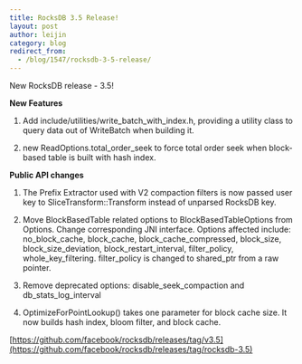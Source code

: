 ```yaml
---
title: RocksDB 3.5 Release!
layout: post
author: leijin
category: blog
redirect_from:
  - /blog/1547/rocksdb-3-5-release/
---
```


New RocksDB release - 3.5!




**New Features**







  1. Add include/utilities/write_batch_with_index.h, providing a utility class to query data out of WriteBatch when building it.


  2. new ReadOptions.total_order_seek to force total order seek when block-based table is built with hash index.






**Public API changes**




  1. The Prefix Extractor used with V2 compaction filters is now passed user key to SliceTransform::Transform instead of unparsed RocksDB key.


  2. Move BlockBasedTable related options to BlockBasedTableOptions from Options. Change corresponding JNI interface. Options affected include: no_block_cache, block_cache, block_cache_compressed, block_size, block_size_deviation, block_restart_interval, filter_policy, whole_key_filtering. filter_policy is changed to shared_ptr from a raw pointer.


  3. Remove deprecated options: disable_seek_compaction and db_stats_log_interval


  4. OptimizeForPointLookup() takes one parameter for block cache size. It now builds hash index, bloom filter, and block cache.


[https://github.com/facebook/rocksdb/releases/tag/v3.5](https://github.com/facebook/rocksdb/releases/tag/rocksdb-3.5)
